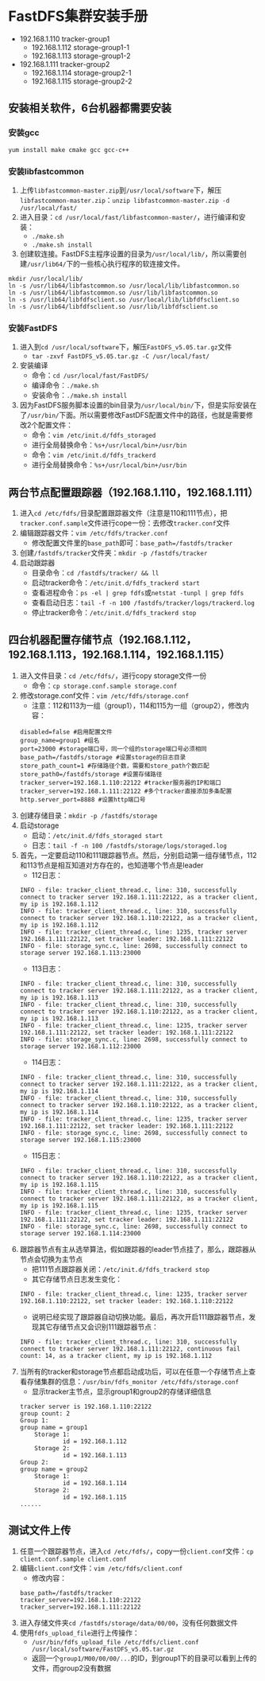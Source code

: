 # FastDFS集群安装手册
- 192.168.1.110 tracker-group1
   - 192.168.1.112 storage-group1-1
   - 192.168.1.113 storage-group1-2
- 192.168.1.111 tracker-group2
   - 192.168.1.114 storage-group2-1
   - 192.168.1.115 storage-group2-2

## 安装相关软件，6台机器都需要安装

### 安装gcc
`yum install make cmake gcc gcc-c++`

### 安装libfastcommon
1. 上传`libfastcommon-master.zip`到`/usr/local/software`下，解压`libfastcommon-master.zip`：`unzip libfastcommon-master.zip -d /usr/local/fast/`
1. 进入目录：`cd /usr/local/fast/libfastcommon-master/`，进行编译和安装：
    - `./make.sh`
    - `./make.sh install`
1. 创建软连接。FastDFS主程序设置的目录为`/usr/local/lib/`，所以需要创建`/usr/lib64/`下的一些核心执行程序的软连接文件。
```
mkdir /usr/local/lib/
ln -s /usr/lib64/libfastcommon.so /usr/local/lib/libfastcommon.so
ln -s /usr/lib64/libfastcommon.so /usr/lib/libfastcommon.so
ln -s /usr/lib64/libfdfsclient.so /usr/local/lib/libfdfsclient.so
ln -s /usr/lib64/libfdfsclient.so /usr/lib/libfdfsclient.so
```

### 安装FastDFS
1. 进入到`cd /usr/local/software`下，解压`FastDFS_v5.05.tar.gz`文件
    - `tar -zxvf FastDFS_v5.05.tar.gz -C /usr/local/fast/`
2. 安装编译
    - 命令：`cd /usr/local/fast/FastDFS/`
    - 编译命令：`./make.sh`
    - 安装命令：`./make.sh install`
3. 因为FastDFS服务脚本设置的bin目录为`/usr/local/bin/`下，但是实际安装在了`/usr/bin/`下面。所以需要修改FastDFS配置文件中的路径，也就是需要修改2个配置文件：
    - 命令：`vim /etc/init.d/fdfs_storaged`
    - 进行全局替换命令：`%s+/usr/local/bin+/usr/bin`
    - 命令：`vim /etc/init.d/fdfs_trackerd`
    - 进行全局替换命令：`%s+/usr/local/bin+/usr/bin`

## 两台节点配置跟踪器（192.168.1.110，192.168.1.111）
1. 进入`cd /etc/fdfs/`目录配置跟踪器文件（注意是110和111节点），把`tracker.conf.sample`文件进行cope一份：去修改`tracker.conf`文件
2. 编辑跟踪器文件：`vim /etc/fdfs/tracker.conf`
    - 修改配置文件里的`base_path`即可：`base_path=/fastdfs/tracker`
3. 创建`/fastdfs/tracker`文件夹：`mkdir -p /fastdfs/tracker`
4. 启动跟踪器
    - 目录命令：`cd /fastdfs/tracker/ && ll`
    - 启动tracker命令：`/etc/init.d/fdfs_trackerd start`
    - 查看进程命令：`ps -el | grep fdfs`或`netstat -tunpl | grep fdfs`
    - 查看启动日志：`tail -f -n 100 /fastdfs/tracker/logs/trackerd.log`
    - 停止tracker命令：`/etc/init.d/fdfs_trackerd stop`

## 四台机器配置存储节点（192.168.1.112，192.168.1.113，192.168.1.114，192.168.1.115）
1. 进入文件目录：`cd /etc/fdfs/`，进行copy storage文件一份
    - 命令：`cp storage.conf.sample storage.conf`
2. 修改storage.conf文件：`vim /etc/fdfs/storage.conf`
    - 注意：112和113为一组（group1），114和115为一组（group2），修改内容：
	```
	disabled=false #启用配置文件
	group_name=group1 #组名
	port=23000 #storage端口号，同一个组的storage端口号必须相同
	base_path=/fastdfs/storage #设置storage的日志目录
	store_path_count=1 #存储路径个数，需要和store_path个数匹配
	store_path0=/fastdfs/storage #设置存储路径
	tracker_server=192.168.1.110:22122 #tracker服务器的IP和端口
	tracker_server=192.168.1.111:22122 #多个tracker直接添加多条配置
	http.server_port=8888 #设置http端口号
	```
3. 创建存储目录：`mkdir -p /fastdfs/storage`
4. 启动storage
    - 启动：`/etc/init.d/fdfs_storaged start`
    - 日志：`tail -f -n 100 /fastdfs/storage/logs/storaged.log`
5. 首先，一定要启动110和111跟踪器节点。然后，分别启动第一组存储节点，112和113节点是相互知道对方存在的，也知道哪个节点是leader
	- 112日志：
	```
	INFO - file: tracker_client_thread.c, line: 310, successfully connect to tracker server 192.168.1.111:22122, as a tracker client, my ip is 192.168.1.112
	INFO - file: tracker_client_thread.c, line: 310, successfully connect to tracker server 192.168.1.110:22122, as a tracker client, my ip is 192.168.1.112
	INFO - file: tracker_client_thread.c, line: 1235, tracker server 192.168.1.111:22122, set tracker leader: 192.168.1.111:22122
	INFO - file: storage_sync.c, line: 2698, successfully connect to storage server 192.168.1.113:23000
	```
	- 113日志：
	```
	INFO - file: tracker_client_thread.c, line: 310, successfully connect to tracker server 192.168.1.111:22122, as a tracker client, my ip is 192.168.1.113
    INFO - file: tracker_client_thread.c, line: 310, successfully connect to tracker server 192.168.1.110:22122, as a tracker client, my ip is 192.168.1.113
    INFO - file: tracker_client_thread.c, line: 1235, tracker server 192.168.1.111:22122, set tracker leader: 192.168.1.111:22122
    INFO - file: storage_sync.c, line: 2698, successfully connect to storage server 192.168.1.112:23000
    ```
    - 114日志：
	```
	INFO - file: tracker_client_thread.c, line: 310, successfully connect to tracker server 192.168.1.111:22122, as a tracker client, my ip is 192.168.1.114
    INFO - file: tracker_client_thread.c, line: 310, successfully connect to tracker server 192.168.1.110:22122, as a tracker client, my ip is 192.168.1.114
    INFO - file: tracker_client_thread.c, line: 1235, tracker server 192.168.1.111:22122, set tracker leader: 192.168.1.111:22122
    INFO - file: storage_sync.c, line: 2698, successfully connect to storage server 192.168.1.115:23000
    ```
    - 115日志：
	```
	INFO - file: tracker_client_thread.c, line: 310, successfully connect to tracker server 192.168.1.110:22122, as a tracker client, my ip is 192.168.1.115
    INFO - file: tracker_client_thread.c, line: 310, successfully connect to tracker server 192.168.1.111:22122, as a tracker client, my ip is 192.168.1.115
    INFO - file: tracker_client_thread.c, line: 1235, tracker server 192.168.1.111:22122, set tracker leader: 192.168.1.111:22122
    INFO - file: storage_sync.c, line: 2698, successfully connect to storage server 192.168.1.114:23000
    ```
6. 跟踪器节点有主从选举算法，假如跟踪器的leader节点挂了，那么，跟踪器从节点会切换为主节点
    - 把111节点跟踪器关闭：`/etc/init.d/fdfs_trackerd stop`
    - 其它存储节点日志发生变化：
	```
	INFO - file: tracker_client_thread.c, line: 1235, tracker server 192.168.1.110:22122, set tracker leader: 192.168.1.110:22122
	```
	- 说明已经实现了跟踪器自动切换功能。最后，再次开启111跟踪器节点，发现其它存储节点又会识别111跟踪器节点：
	```
	INFO - file: tracker_client_thread.c, line: 310, successfully connect to tracker server 192.168.1.111:22122, continuous fail count: 14, as a tracker client, my ip is 192.168.1.112
	```
7. 当所有的tracker和storage节点都启动成功后，可以在任意一个存储节点上查看存储集群的信息：`/usr/bin/fdfs_monitor /etc/fdfs/storage.conf`
	- 显示tracker主节点，显示group1和group2的存储详细信息
	```
	tracker server is 192.168.1.110:22122
    group count: 2
    Group 1:
    group name = group1
		Storage 1:
				id = 192.168.1.112
		Storage 2:
				id = 192.168.1.113
	Group 2:
    group name = group2
		Storage 1:
				id = 192.168.1.114
		Storage 2:
				id = 192.168.1.115
	......
	```

## 测试文件上传
1. 任意一个跟踪器节点，进入`cd /etc/fdfs/`，copy一份`client.conf`文件：`cp client.conf.sample client.conf`
2. 编辑`client.conf`文件：`vim /etc/fdfs/client.conf`
    - 修改内容：
	```
	base_path=/fastdfs/tracker
	tracker_server=192.168.1.110:22122
	tracker_server=192.168.1.111:22122
	```
3. 进入存储文件夹`cd /fastdfs/storage/data/00/00`，没有任何数据文件
4. 使用`fdfs_upload_file`进行上传操作：
    - `/usr/bin/fdfs_upload_file /etc/fdfs/client.conf /usr/local/software/FastDFS_v5.05.tar.gz`
    - 返回一个`group1/M00/00/00/...`的ID，到group1下的目录可以看到上传的文件，而group2没有数据


